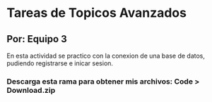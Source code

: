 # Tareas de Topicos Avanzados
## Por: Equipo 3

En esta actividad se practico con la conexion de una base de datos, pudiendo registrarse e inicar sesion.

### Descarga esta rama para obtener mis archivos: Code > Download.zip 

<!-- ![Texto alternativo](/static/imagenes/portada1.png) -->
